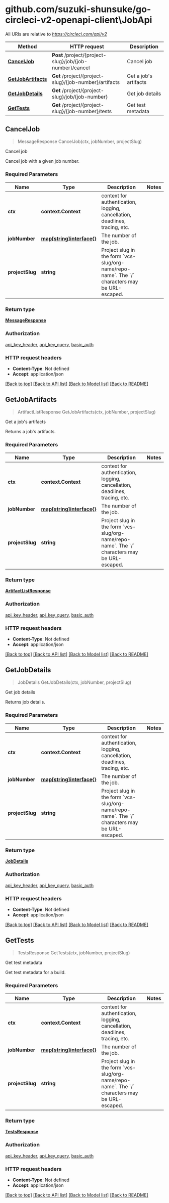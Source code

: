 # github.com/suzuki-shunsuke/go-circleci-v2-openapi-client\JobApi

All URIs are relative to *https://circleci.com/api/v2*

Method | HTTP request | Description
------------- | ------------- | -------------
[**CancelJob**](JobApi.md#CancelJob) | **Post** /project/{project-slug}/job/{job-number}/cancel | Cancel job
[**GetJobArtifacts**](JobApi.md#GetJobArtifacts) | **Get** /project/{project-slug}/{job-number}/artifacts | Get a job&#39;s artifacts
[**GetJobDetails**](JobApi.md#GetJobDetails) | **Get** /project/{project-slug}/job/{job-number} | Get job details
[**GetTests**](JobApi.md#GetTests) | **Get** /project/{project-slug}/{job-number}/tests | Get test metadata



## CancelJob

> MessageResponse CancelJob(ctx, jobNumber, projectSlug)

Cancel job

Cancel job with a given job number.

### Required Parameters


Name | Type | Description  | Notes
------------- | ------------- | ------------- | -------------
**ctx** | **context.Context** | context for authentication, logging, cancellation, deadlines, tracing, etc.
**jobNumber** | [**map[string]interface{}**](.md)| The number of the job. | 
**projectSlug** | **string**| Project slug in the form &#x60;vcs-slug/org-name/repo-name&#x60;. The &#x60;/&#x60; characters may be URL-escaped. | 

### Return type

[**MessageResponse**](MessageResponse.md)

### Authorization

[api_key_header](../README.md#api_key_header), [api_key_query](../README.md#api_key_query), [basic_auth](../README.md#basic_auth)

### HTTP request headers

- **Content-Type**: Not defined
- **Accept**: application/json

[[Back to top]](#) [[Back to API list]](../README.md#documentation-for-api-endpoints)
[[Back to Model list]](../README.md#documentation-for-models)
[[Back to README]](../README.md)


## GetJobArtifacts

> ArtifactListResponse GetJobArtifacts(ctx, jobNumber, projectSlug)

Get a job's artifacts

Returns a job's artifacts.

### Required Parameters


Name | Type | Description  | Notes
------------- | ------------- | ------------- | -------------
**ctx** | **context.Context** | context for authentication, logging, cancellation, deadlines, tracing, etc.
**jobNumber** | [**map[string]interface{}**](.md)| The number of the job. | 
**projectSlug** | **string**| Project slug in the form &#x60;vcs-slug/org-name/repo-name&#x60;. The &#x60;/&#x60; characters may be URL-escaped. | 

### Return type

[**ArtifactListResponse**](ArtifactListResponse.md)

### Authorization

[api_key_header](../README.md#api_key_header), [api_key_query](../README.md#api_key_query), [basic_auth](../README.md#basic_auth)

### HTTP request headers

- **Content-Type**: Not defined
- **Accept**: application/json

[[Back to top]](#) [[Back to API list]](../README.md#documentation-for-api-endpoints)
[[Back to Model list]](../README.md#documentation-for-models)
[[Back to README]](../README.md)


## GetJobDetails

> JobDetails GetJobDetails(ctx, jobNumber, projectSlug)

Get job details

Returns job details.

### Required Parameters


Name | Type | Description  | Notes
------------- | ------------- | ------------- | -------------
**ctx** | **context.Context** | context for authentication, logging, cancellation, deadlines, tracing, etc.
**jobNumber** | [**map[string]interface{}**](.md)| The number of the job. | 
**projectSlug** | **string**| Project slug in the form &#x60;vcs-slug/org-name/repo-name&#x60;. The &#x60;/&#x60; characters may be URL-escaped. | 

### Return type

[**JobDetails**](Job_Details.md)

### Authorization

[api_key_header](../README.md#api_key_header), [api_key_query](../README.md#api_key_query), [basic_auth](../README.md#basic_auth)

### HTTP request headers

- **Content-Type**: Not defined
- **Accept**: application/json

[[Back to top]](#) [[Back to API list]](../README.md#documentation-for-api-endpoints)
[[Back to Model list]](../README.md#documentation-for-models)
[[Back to README]](../README.md)


## GetTests

> TestsResponse GetTests(ctx, jobNumber, projectSlug)

Get test metadata

Get test metadata for a build.

### Required Parameters


Name | Type | Description  | Notes
------------- | ------------- | ------------- | -------------
**ctx** | **context.Context** | context for authentication, logging, cancellation, deadlines, tracing, etc.
**jobNumber** | [**map[string]interface{}**](.md)| The number of the job. | 
**projectSlug** | **string**| Project slug in the form &#x60;vcs-slug/org-name/repo-name&#x60;. The &#x60;/&#x60; characters may be URL-escaped. | 

### Return type

[**TestsResponse**](TestsResponse.md)

### Authorization

[api_key_header](../README.md#api_key_header), [api_key_query](../README.md#api_key_query), [basic_auth](../README.md#basic_auth)

### HTTP request headers

- **Content-Type**: Not defined
- **Accept**: application/json

[[Back to top]](#) [[Back to API list]](../README.md#documentation-for-api-endpoints)
[[Back to Model list]](../README.md#documentation-for-models)
[[Back to README]](../README.md)

